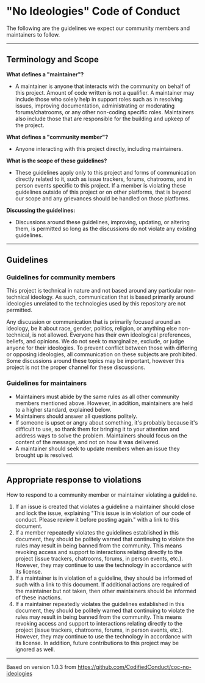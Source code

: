 # "No Ideologies" Code of Conduct

The following are the guidelines we expect our community members and maintainers to follow.

* * *

## Terminology and Scope

**What defines a "maintainer"?**

* A maintainer is anyone that interacts with the community on behalf of this project. Amount of code written is not a qualifier. A maintainer may include those who solely help in support roles such as in resolving issues, improving documentation, administrating or moderating forums/chatrooms, or any other non-coding specific roles. Maintainers also include those that are responsible for the building and upkeep of the project.

**What defines a "community member"?**

* Anyone interacting with this project directly, including maintainers.

**What is the scope of these guidelines?**

* These guidelines apply only to this project and forms of communication directly related to it, such as issue trackers, forums, chatrooms, and in person events specific to this project. If a member is violating these guidelines outside of this project or on other platforms, that is beyond our scope and any grievances should be handled on those platforms.

**Discussing the guidelines:**

* Discussions around these guidelines, improving, updating, or altering them, is permitted so long as the discussions do not violate any existing guidelines.

* * *

## Guidelines

### Guidelines for community members

This project is technical in nature and not based around any particular non-technical ideology. As such, communication that is based primarily around ideologies unrelated to the technologies used by this repository are not permitted.

Any discussion or communication that is primarily focused around an ideology, be it about race, gender, politics, religion, or anything else non-technical, is not allowed. Everyone has their own ideological preferences, beliefs, and opinions. We do not seek to marginalize, exclude, or judge anyone for their ideologies. To prevent conflict between those with differing or opposing ideologies, all communication on these subjects are prohibited. Some discussions around these topics may be important, however this project is not the proper channel for these discussions.

### Guidelines for maintainers

* Maintainers must abide by the same rules as all other community members mentioned above. However, in addition, maintainers are held to a higher standard, explained below.
* Maintainers should answer all questions politely.
* If someone is upset or angry about something, it's probably because it's difficult to use, so thank them for bringing it to your attention and address ways to solve the problem. Maintainers should focus on the content of the message, and not on how it was delivered.
* A maintainer should seek to update members when an issue they brought up is resolved.

* * *

## Appropriate response to violations

How to respond to a community member or maintainer violating a guideline.

1. If an issue is created that violates a guideline a maintainer should close and lock the issue, explaining "This issue is in violation of our code of conduct. Please review it before posting again." with a link to this document.
1. If a member repeatedly violates the guidelines established in this document, they should be politely warned that continuing to violate the rules may result in being banned from the community. This means revoking access and support to interactions relating directly to the project (issue trackers, chatrooms, forums, in person events, etc.). However, they may continue to use the technology in accordance with its license.
1. If a maintainer is in violation of a guideline, they should be informed of such with a link to this document. If additional actions are required of the maintainer but not taken, then other maintainers should be informed of these inactions.
1. If a maintainer repeatedly violates the guidelines established in this document, they should be politely warned that continuing to violate the rules may result in being banned from the community. This means revoking access and support to interactions relating directly to the project (issue trackers, chatrooms, forums, in person events, etc.). However, they may continue to use the technology in accordance with its license. In addition, future contributions to this project may be ignored as well.

* * *

Based on version 1.0.3 from https://github.com/CodifiedConduct/coc-no-ideologies
